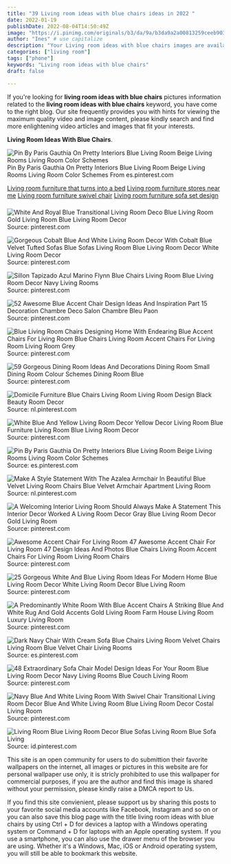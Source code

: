 ```yaml
---
title: "39 Living room ideas with blue chairs ideas in 2022 "
date: 2022-01-19
publishDate: 2022-08-04T14:50:49Z
image: "https://i.pinimg.com/originals/b3/da/9a/b3da9a2a00813259ceeb903eecdd56f1.jpg"
author: "Ines" # use capitalize
description: "Your Living room ideas with blue chairs images are available. Living room ideas with blue chairs are a topic that is being searched for and liked by netizens today. You can Find and Download the Living room ideas with blue chairs files here. Download all free images."
categories: ["living room"]
tags: ["phone"]
keywords: "Living room ideas with blue chairs"
draft: false

---
```


If you're looking for **living room ideas with blue chairs** pictures information related to the **living room ideas with blue chairs** keyword, you have come to the right  blog.  Our site frequently  provides you with  hints  for viewing  the maximum  quality video and image  content, please kindly search and find more enlightening video articles and images  that fit your interests.

**Living Room Ideas With Blue Chairs**. 

![Pin By Paris Gauthia On Pretty Interiors Blue Living Room Beige Living Rooms Living Room Color Schemes](https://i.pinimg.com/originals/80/85/6f/80856ffab58009125378b5f9d3da5ba6.jpg "Pin By Paris Gauthia On Pretty Interiors Blue Living Room Beige Living Rooms Living Room Color Schemes")
Pin By Paris Gauthia On Pretty Interiors Blue Living Room Beige Living Rooms Living Room Color Schemes From es.pinterest.com

[Living room furniture that turns into a bed](/living-room-furniture-that-turns-into-a-bed/)
[Living room furniture stores near me](/living-room-furniture-stores-near-me/)
[Living room furniture swivel chair](/living-room-furniture-swivel-chair/)
[Living room furniture sofa set design](/living-room-furniture-sofa-set-design/)



### 

 


![White And Royal Blue Transitional Living Room Deco Blue Living Room Gold Living Room Blue Living Room Decor](https://i.pinimg.com/originals/ee/30/9f/ee309f7f95f54370e60f9ce1c9e6851b.jpg "White And Royal Blue Transitional Living Room Deco Blue Living Room Gold Living Room Blue Living Room Decor")
Source: pinterest.com

 

![Gorgeous Cobalt Blue And White Living Room Decor With Cobalt Blue Velvet Tufted Sofas Blue Sofas Living Room Blue Living Room Decor White Living Room Decor](https://i.pinimg.com/originals/72/57/82/72578202c9df509b0cb979f82db04e1e.jpg "Gorgeous Cobalt Blue And White Living Room Decor With Cobalt Blue Velvet Tufted Sofas Blue Sofas Living Room Blue Living Room Decor White Living Room Decor")
Source: pinterest.com

 

![Sillon Tapizado Azul Marino Flynn Blue Chairs Living Room Blue Living Room Decor Navy Living Rooms](https://i.pinimg.com/736x/7f/c5/f9/7fc5f9a89f8ad97082cec49c84358211.jpg "Sillon Tapizado Azul Marino Flynn Blue Chairs Living Room Blue Living Room Decor Navy Living Rooms")
Source: pinterest.com

 

![52 Awesome Blue Accent Chair Design Ideas And Inspiration Part 15 Decoration Chambre Deco Salon Chambre Bleu Paon](https://i.pinimg.com/736x/14/a7/47/14a74704476a72a59f4303f06ea8d670.jpg "52 Awesome Blue Accent Chair Design Ideas And Inspiration Part 15 Decoration Chambre Deco Salon Chambre Bleu Paon")
Source: pinterest.com

 

![Blue Living Room Chairs Designing Home With Endearing Blue Accent Chairs For Living Room Blue Chairs Living Room Accent Chairs For Living Room Living Room Grey](https://i.pinimg.com/736x/fb/83/79/fb8379d0fa828f6e327b4227610f7f61.jpg "Blue Living Room Chairs Designing Home With Endearing Blue Accent Chairs For Living Room Blue Chairs Living Room Accent Chairs For Living Room Living Room Grey")
Source: pinterest.com

 

![59 Gorgeous Dining Room Ideas And Decorations Dining Room Small Dining Room Colour Schemes Dining Room Blue](https://i.pinimg.com/736x/1a/06/12/1a061203c62957d8cb13c2c24365732a.jpg "59 Gorgeous Dining Room Ideas And Decorations Dining Room Small Dining Room Colour Schemes Dining Room Blue")
Source: pinterest.com

 

![Domicile Furniture Blue Chairs Living Room Living Room Design Black Beauty Room Decor](https://i.pinimg.com/originals/1b/9f/bb/1b9fbbed7194a9f8b0ce49bd2810b1c7.jpg "Domicile Furniture Blue Chairs Living Room Living Room Design Black Beauty Room Decor")
Source: nl.pinterest.com

 

![White Blue And Yellow Living Room Decor Yellow Decor Living Room Blue Furniture Living Room Blue Living Room Decor](https://i.pinimg.com/originals/b0/1c/da/b01cda5aeb432f14a18eab030edf82b3.jpg "White Blue And Yellow Living Room Decor Yellow Decor Living Room Blue Furniture Living Room Blue Living Room Decor")
Source: pinterest.com

 

![Pin By Paris Gauthia On Pretty Interiors Blue Living Room Beige Living Rooms Living Room Color Schemes](https://i.pinimg.com/originals/80/85/6f/80856ffab58009125378b5f9d3da5ba6.jpg "Pin By Paris Gauthia On Pretty Interiors Blue Living Room Beige Living Rooms Living Room Color Schemes")
Source: es.pinterest.com

 

![Make A Style Statement With The Azalea Armchair In Beautiful Blue Velvet Living Room Chairs Blue Velvet Armchair Apartment Living Room](https://i.pinimg.com/originals/78/96/9c/78969cb9e1870ed084deb5f1aa6e7419.jpg "Make A Style Statement With The Azalea Armchair In Beautiful Blue Velvet Living Room Chairs Blue Velvet Armchair Apartment Living Room")
Source: nl.pinterest.com

 

![A Welcoming Interior Living Room Should Always Make A Statement This Interior Decor Worked A Living Room Decor Gray Blue Living Room Decor Gold Living Room](https://i.pinimg.com/736x/e4/93/de/e493de7d459aaf8ccf620ea8378a0235.jpg "A Welcoming Interior Living Room Should Always Make A Statement This Interior Decor Worked A Living Room Decor Gray Blue Living Room Decor Gold Living Room")
Source: pinterest.com

 

![Awesome Accent Chair For Living Room 47 Awesome Accent Chair For Living Room 47 Design Ideas And Photos Blue Chairs Living Room Accent Chairs For Living Room Living Room Chairs](https://i.pinimg.com/originals/8a/b1/d9/8ab1d987fd886409840bec98a02c5018.png "Awesome Accent Chair For Living Room 47 Awesome Accent Chair For Living Room 47 Design Ideas And Photos Blue Chairs Living Room Accent Chairs For Living Room Living Room Chairs")
Source: pinterest.com

 

![25 Gorgeous White And Blue Living Room Ideas For Modern Home Blue Living Room Decor White Living Room Decor Blue Living Room](https://i.pinimg.com/originals/08/0a/a8/080aa840936d0718dee3a90514f336a0.jpg "25 Gorgeous White And Blue Living Room Ideas For Modern Home Blue Living Room Decor White Living Room Decor Blue Living Room")
Source: pinterest.com

 

![A Predominantly White Room With Blue Accent Chairs A Striking Blue And White Rug And Gold Accents Gold Living Room Farm House Living Room Luxury Living Room](https://i.pinimg.com/originals/7a/c5/07/7ac5071e2f895918725c751766bbfc85.jpg "A Predominantly White Room With Blue Accent Chairs A Striking Blue And White Rug And Gold Accents Gold Living Room Farm House Living Room Luxury Living Room")
Source: pinterest.com

 

![Dark Navy Chair With Cream Sofa Blue Chairs Living Room Velvet Chairs Living Room Blue Velvet Chair Living Rooms](https://i.pinimg.com/originals/46/30/e4/4630e4e06235829186679871a2b81f7d.jpg "Dark Navy Chair With Cream Sofa Blue Chairs Living Room Velvet Chairs Living Room Blue Velvet Chair Living Rooms")
Source: es.pinterest.com

 

![48 Extraordinary Sofa Chair Model Design Ideas For Your Room Blue Living Room Decor Navy Living Rooms Blue Couch Living Room](https://i.pinimg.com/originals/39/b7/fe/39b7fe3ffcc69a53f719b87b2cd1a80e.jpg "48 Extraordinary Sofa Chair Model Design Ideas For Your Room Blue Living Room Decor Navy Living Rooms Blue Couch Living Room")
Source: pinterest.com

 

![Navy Blue And White Living Room With Swivel Chair Transitional Living Room Decor Blue And White Living Room Blue Living Room Decor Costal Living Room](https://i.pinimg.com/originals/d1/73/f1/d173f150ce5318cabc840a48b08fc0ef.jpg "Navy Blue And White Living Room With Swivel Chair Transitional Living Room Decor Blue And White Living Room Blue Living Room Decor Costal Living Room")
Source: pinterest.com

 

![Living Room Blue Living Room Decor Blue Sofas Living Room Blue Sofa Living](https://i.pinimg.com/originals/b3/da/9a/b3da9a2a00813259ceeb903eecdd56f1.jpg "Living Room Blue Living Room Decor Blue Sofas Living Room Blue Sofa Living")
Source: id.pinterest.com

 

This site is an open community for users to do submittion their favorite wallpapers on the internet, all images or pictures in this website are for personal wallpaper use only, it is stricly prohibited to use this wallpaper for commercial purposes, if you are the author and find this image is shared without your permission, please kindly raise a DMCA report to Us.

If you find this site convienient, please support us by sharing this posts to your favorite social media accounts like Facebook, Instagram and so on or you can also save this blog page with the title living room ideas with blue chairs by using Ctrl + D for devices a laptop with a Windows operating system or Command + D for laptops with an Apple operating system. If you use a smartphone, you can also use the drawer menu of the browser you are using. Whether it's a Windows, Mac, iOS or Android operating system, you will still be able to bookmark this website.
